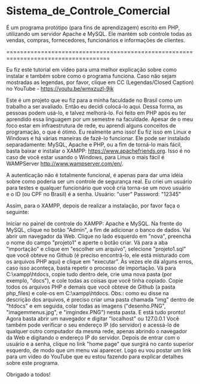 # Sistema_de_Controle_Comercial
É um programa protótipo (para fins de aprendizagem) escrito em PHP, utilizando um servidor Apache e MySQL. Ele mantém sob controle todas as vendas, compras, fornecedores, funcionários e informações de clientes.

====================================================================================

Eu fiz este tutorial em vídeo para uma melhor explicação sobre como instalar e também sobre como o programa funciona. Caso não sejam mostradas as legendas, por favor, clique em CC (Legendas/Closed Caption) no YouTube - https://youtu.be/wmxzuzl-9jk

Este é um projeto que eu fiz para a minha faculdade no Brasil como um trabalho a ser avaliado. Então eu decidi colocá-lo aqui. Dessa forma, as pessoas podem usá-lo, e talvez melhorá-lo. Foi feito em PHP após eu ter aprendido essa linguagem por um semestre na faculdade. Apesar de o meu foco estar em infraestrutura de rede, eu aprendi alguns conceitos de programação, o que é ótimo. Eu realmente amo isso! Eu fiz isso em Linux e Windows e há várias maneiras de fazê-lo funcionar. Ele pode ser instalado separadamente: MySQL, Apache e PHP, ou a fim de torná-lo mais fácil, basta baixar e instalar o XAMPP: https://www.apachefriends.org. Isso é no caso de você estar usando o Windows, para Linux o mais fácil é WAMPServer http://www.wampserver.com/en/.

A autenticação não é totalmente funcional, é apenas para dar uma idéia sobre como poderia ser um controle de segurança real. Eu criei um usuário para testes e qualquer funcionário que você cria torna-se um novo usuário e o ID (ou CPF no Brasil) é a senha. Usuário: "user" Password: "12345"

Assim, para o XAMPP, depois de realizar a instalação, por favor faça o seguinte:

Iniciar no painel de controle do XAMPP: Apache e MySQL. Na frente do MySQL, clique no botão "Admin", a fim de adicionar o banco de dados. Vai abrir um navegador da Web. Clique no lado esquerdo em "nova", preencha o nome do campo "projeto1" e aperte o botão criar. Vá para a aba "importação" e clique em "escolher um arquivo", selecione "projeto1.sql" que você obteve no Github (é preciso encontrá-lo, ele está misturado com os arquivos PHP aqui) e clique em "executar". Às vezes ele dá alguns erros, caso isso aconteça, basta repetir o processo de importação. Vá para C:\xampp\htdocs, copie tudo dentro dele, crie uma nova pasta (por exemplo, "docs"), e cole todas as coisas que você tinha copiado. Copie todos os arquivos PHP e demais que você obteve de Github (a pasta php_files) e cole-os em C:\xampp\htdocs. Obs.: como eu disse na descrição dos arquivos, é preciso criar uma pasta chamada "img" dentro de "htdocs" e em seguida, colar todas as imagens ("desenho.PNG", "imagemmenus.jpg", e "imgindex.PNG") nesta pasta.
E está tudo pronto! Agora basta abrir um navegador e digitar "localhost" ou 127.0.0.1 Você também pode verificar o seu endereço IP (do servidor) e acessá-lo de qualquer outro computador da mesma rede, apenas abrindo o navegador da Web e digitando o endereço IP do servidor. Depois de entrar com o usuário e a senha, clique no link "home page" que surgirá no canto superior esquerdo, de modo que um menu vai aparecer. Logo eu vou postar um link para um vídeo do YouTube que eu estou fazendo para explicar detalhes sobre este programa.

Obrigado a todos!

